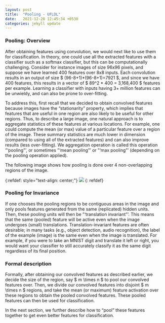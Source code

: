 ```yaml
---
layout: post
title:  "Pooling - UFLDL"
date:   2021-12-28 12:45:34 +0530
categories: jekyll update
---
```


### Pooling: Overview

After obtaining features using convolution, we would next like to use them for classification. In theory, one could use all the extracted features with a classifier such as a softmax classifier, but this can be computationally challenging. Consider for instance images of size 96x96 pixels, and suppose we have learned 400 features over 8x8 inputs. Each convolution results in an output of size $ (96-8+1)*(96-8+1)=7921 $, and since we have 400 features, this results in a vector of $ 89^2 * 400 = 3,168,400 $ features per example. Learning a classifier with inputs having 3+ million features can be unwieldy, and can also be prone to over-fitting.

To address this, first recall that we decided to obtain convolved features because images have the “stationarity” property, which implies that features that are useful in one region are also likely to be useful for other regions. Thus, to describe a large image, one natural approach is to aggregate statistics of these features at various locations. For example, one could compute the mean (or max) value of a particular feature over a region of the image. These summary statistics are much lower in dimension (compared to using all of the extracted features) and can also improve results (less over-fitting). We aggregation operation is called this operation ”‘pooling”’, or sometimes ”‘mean pooling”’ or ”‘max pooling”’ (depending on the pooling operation applied).

The following image shows how pooling is done over 4 non-overlapping regions of the image.

{:refdef: style="text-align: center;"}
![](http://ufldl.stanford.edu/tutorial/images/Convolution_schematic.gif)
{: refdef}

### Pooling for Invariance

If one chooses the pooling regions to be contiguous areas in the image and only pools features generated from the same (replicated) hidden units. Then, these pooling units will then be ”‘translation invariant”’. This means that the same (pooled) feature will be active even when the image undergoes (small) translations. Translation-invariant features are often desirable; in many tasks (e.g., object detection, audio recognition), the label of the example (image) is the same even when the image is translated. For example, if you were to take an MNIST digit and translate it left or right, you would want your classifier to still accurately classify it as the same digit regardless of its final position.

### Formal description

Formally, after obtaining our convolved features as described earlier, we decide the size of the region, say $ m \times n $ to pool our convolved features over. Then, we divide our convolved features into disjoint $ m \times n $ regions, and take the mean (or maximum) feature activation over these regions to obtain the pooled convolved features. These pooled features can then be used for classification.

In the next section, we further describe how to “pool” these features together to get even better features for classification.
